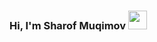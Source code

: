 ### Hi, I'm Sharof Muqimov <img src="https://media.giphy.com/media/hvRJCLFzcasrR4i7z/giphy.gif" width="30px">
